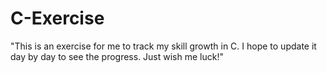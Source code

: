 
# C-Exercise

"This is an exercise for me to track my skill growth in C. I hope to update it day by day to see the progress. Just wish me luck!"


